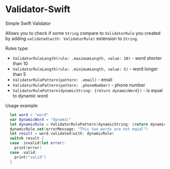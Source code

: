 # Validator-Swift

Simple Swift Validator 

Allows you to check if some `String` compare to `ValidatorRule` you created by adding `validated(with: ValidatorRule)` extension to `String`.

Rules type:
- `ValidatorRuleLength(rule: .maximumLength, value: 10)` - word shorter than 10
- `ValidatorRuleLength(rule: .minimumLength, value: 5)` - word longer than 5
- `ValidatorRulePattern(pattern: .email)` - email 
- `ValidatorRulePattern(pattern: .phoneNumber)` - phone number
- `ValidatorRulePattern(dynamicString: {return dynamicWord})` - is equal to dynamic word

Usage example

```swift
  let word = "word"
  var dynamicWord = "dynamic"
  let dynamicRule = ValidatorRulePattern(dynamicString: {return dynamicWord})
  dynamicRule.set(errorMessage: "This two words are not equal")
  let result = word.validated(with: dynamicRule)
  switch result {
  case .invalid(let error):
    print(error)
  case .valid:
    print("valid")
  }
```
